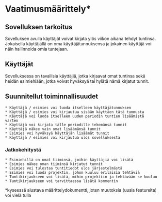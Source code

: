 
# Vaatimusmäärittely*

## Sovelluksen tarkoitus

Sovelluksen avulla käyttäjät voivat kirjata ylös viikon aikana tehdyt tuntinsa. Jokaisella käyttäjällä on oma käyttäjätunnuksensa ja jokainen käyttäjä voi näin hallinnoida omia tuntejaan. 

## Käyttäjät

Sovelluksessa on tavallisia käyttäjiä, jotka kirjaavat omat tuntinsa sekä heidän esimiehiään, jotka voivat hyväksyä tai hylätä nämä kirjatut tunnit. 

## Suunnitellut toiminnallisuudet

    * Käyttäjä / esimies voi luoda itselleen käyttäjätunnuksen
    * Käyttäjä / esimies voi kirjautua sisään käyttäen tätä tunnusta
    * Käyttäjä voi luoda itselleen uuden periodin tuntien lisäämistä varten
    * Käyttäjä voi kirjata tälle periodille tekemänsä tunnit
    * Käyttäjä näkee vain omat lisäämänsä tunnit
    * Esimies voi hyväksyä käyttäjän lisäämät tunnit
    * Käyttäjä / esimies voi kirjautua ulos sovelluksesta

### Jatkokehitystä

    * Esimiehillä on omat tiiminsä, joihin käyttäjiä voi lisätä
    * Esimies näkee oman tiiminsä kirjatut tunnit
    * Esimies voi tulostaa tuntitiedot ulos järjestelmästä
    * Esimies voi luoda projektin, johon kuuluu erilaisia tehtäviä
    * Tuntikirjaukseen voi lisätä, mihin projektiin ja tehtävään se kuuluu
    * Tuntikirjaukseen voi tarvittaessa lisätä kommentin

*kyseessä alustava määrittelydokumentti, joten muutoksia (uusia featureita) voi vielä tulla